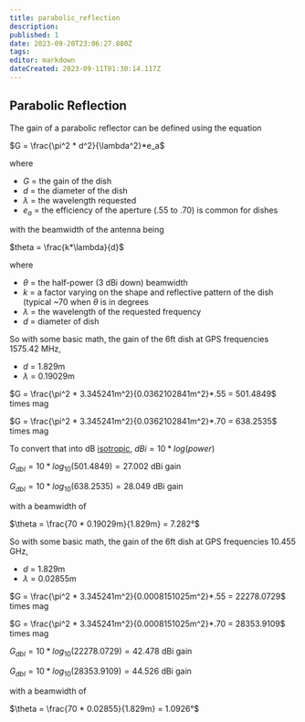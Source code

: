 ```yaml
---
title: parabolic_reflection
description: 
published: 1
date: 2023-09-20T23:06:27.880Z
tags: 
editor: markdown
dateCreated: 2023-09-11T01:30:14.117Z
---
```


## Parabolic Reflection

The gain of a parabolic reflector can be defined using the equation

$G = \frac{\pi^2 * d^2}{\lambda^2}*e_a$

where

-   $G$ = the gain of the dish
-   $d$ = the diameter of the dish
-   $\lambda$ = the wavelength requested
-   $e_a$ = the efficiency of the aperture (.55 to .70) is common for dishes

with the beamwidth of the antenna being

$theta = \frac{k*\lambda}{d}$

where

-   $\theta$ = the half-power (3 dBi down) beamwidth
-   $k$ = a factor varying on the shape and reflective pattern of the dish (typical ~70 when $\theta$ is in degrees
-   $\lambda$ = the wavelength of the requested frequency
-   $d$ = diameter of dish

So with some basic math, the gain of the 6ft dish at GPS frequencies 1575.42 MHz,

-   $d$ = 1.829m
-   $\lambda$ = 0.19029m

$G = \frac{\pi^2 * 3.345241m^2}{0.0362102841m^2}*.55 = 501.4849$ times mag

$G = \frac{\pi^2 * 3.345241m^2}{0.0362102841m^2}*.70 = 638.2535$ times mag

To convert that into dB [isotropic](https://en.wikipedia.org/wiki/Isotropic_antenna), $dBi = 10*log(power)$

$G_{dbI} = 10 * log_{10}(501.4849) = 27.002$ dBi gain

$G_{dbI} = 10 * log_{10}(638.2535) = 28.049$ dBi gain

with a beamwidth of

$\theta = \frac{70 * 0.19029m}{1.829m} = 7.282°$

So with some basic math, the gain of the 6ft dish at GPS frequencies 10.455 GHz,

-   $d$ = 1.829m
-   $\lambda$ = 0.02855m

$G = \frac{\pi^2 * 3.345241m^2}{0.0008151025m^2}*.55 = 22278.0729$ times mag

$G = \frac{\pi^2 * 3.345241m^2}{0.0008151025m^2}*.70 = 28353.9109$ times mag

$G_{dbI} = 10 * log_{10}(22278.0729) = 42.478$ dBi gain

$G_{dbI} = 10 * log_{10}(28353.9109) = 44.526$ dBi gain

with a beamwidth of

$\theta = \frac{70 * 0.02855}{1.829m} = 1.0926°$

